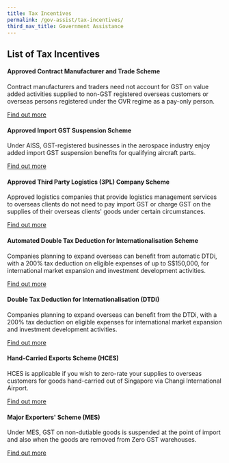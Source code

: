 ```yaml
---
title: Tax Incentives
permalink: /gov-assist/tax-incentives/
third_nav_title: Government Assistance
---
```


## List of Tax Incentives

#### Approved Contract Manufacturer and Trade Scheme

Contract manufacturers and traders need not account for GST on value added activities supplied to non-GST registered overseas customers or overseas persons registered under the OVR regime as a pay-only person.

<a href="https://www.iras.gov.sg/irashome/Schemes/GST/Approved-Contract-Manufacturer-and-Trader--ACMT--Scheme/" target="_blank">Find out more</a>

#### Approved Import GST Suspension Scheme

Under AISS, GST-registered businesses in the aerospace industry enjoy added import GST suspension benefits for qualifying aircraft parts.

<a href="https://www.iras.gov.sg/irashome/Schemes/GST/Approved-Import-GST-Suspension-Scheme--AISS-/" target="_blank">Find out more</a>

#### Approved Third Party Logistics (3PL) Company Scheme

Approved logistics companies that provide logistics management services to overseas clients do not need to pay import GST or charge GST on the supplies of their overseas clients' goods under certain circumstances.

<a href="https://www.iras.gov.sg/IRASHome/Schemes/GST/Approved-Third-Party-Logistics--3PL--Company-Scheme/" target="_blank">Find out more</a>

#### Automated Double Tax Deduction for Internationalisation Scheme

Companies planning to expand overseas can benefit from automatic DTDi, with a 200% tax deduction on eligible expenses of up to S$150,000, for international market expansion and investment development activities.

<a href="https://www.iras.gov.sg/irashome/Schemes/Businesses/Double-Tax-Deduction-for-Internationalisation-Scheme/" target="_blank">Find out more</a>

#### Double Tax Deduction for Internationalisation (DTDi)

Companies planning to expand overseas can benefit from the DTDi, with a 200% tax deduction on eligible expenses for international market expansion and investment development activities.

<a href="https://www.enterprisesg.gov.sg/financial-assistance/tax-incentives/tax-incentives/double-tax-deduction-for-internationalisation" target="_blank">Find out more</a>

#### Hand-Carried Exports Scheme (HCES)

HCES is applicable if you wish to zero-rate your supplies to overseas customers for goods hand-carried out of Singapore via Changi International Airport.

<a href="https://www.iras.gov.sg/IRASHome/Schemes/GST/Hand-Carried-Exports-Scheme--HCES-/" target="_blank">Find out more</a>

#### Major Exporters' Scheme (MES)

Under MES, GST on non-dutiable goods is suspended at the point of import and also when the goods are removed from Zero GST warehouses.

<a href="https://www.iras.gov.sg/irashome/Schemes/GST/Major-Exporter-Scheme--MES-/" target="_blank">Find out more</a>
